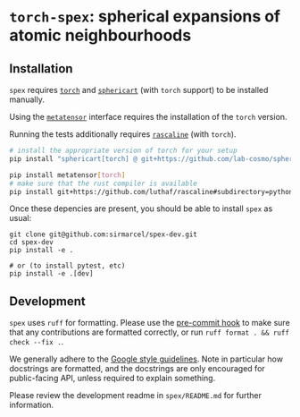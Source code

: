 # `torch-spex`: spherical expansions of atomic neighbourhoods

## Installation

`spex` requires [`torch`](https://pytorch.org/get-started/locally/) and [`sphericart`](https://sphericart.readthedocs.io/en/latest/installation.html) (with `torch` support) to be installed manually.

Using the [`metatensor`](https://docs.metatensor.org/latest/installation.html) interface requires the installation of the `torch` version.

Running the tests additionally requires [`rascaline`](https://luthaf.fr/rascaline/latest/get-started/installation.html) (with `torch`).

```bash
# install the appropriate version of torch for your setup
pip install "sphericart[torch] @ git+https://github.com/lab-cosmo/sphericart"

pip install metatensor[torch]
# make sure that the rust compiler is available
pip install git+https://github.com/luthaf/rascaline#subdirectory=python/rascaline-torch
```

Once these depencies are present, you should be able to install `spex` as usual:

```
git clone git@github.com:sirmarcel/spex-dev.git
cd spex-dev
pip install -e .

# or (to install pytest, etc)
pip install -e .[dev]

```

## Development

`spex` uses `ruff` for formatting. Please use the [pre-commit hook](https://pre-commit.com) to make sure that any contributions are formatted correctly, or run `ruff format . && ruff check --fix .`.

We generally adhere to the [Google style guidelines](https://google.github.io/styleguide/pyguide.html). Note in particular how docstrings are formatted, and the docstrings are only encouraged for public-facing API, unless required to explain something.

Please review the development readme in `spex/README.md` for further information.
